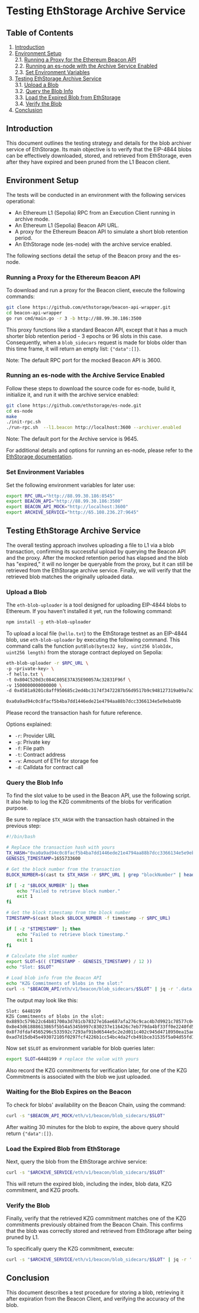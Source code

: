 # Testing EthStorage Archive Service 

## Table of Contents

1. [Introduction](#introduction)  
2. [Environment Setup](#environment-setup)  
   2.1. [Running a Proxy for the Ethereum Beacon API](#running-a-proxy-for-the-ethereum-beacon-api)  
   2.2. [Running an es-node with the Archive Service Enabled](#running-an-es-node-with-the-archive-service-enabled)  
   2.3. [Set Environment Variables](#set-environment-variables)  
3. [Testing EthStorage Archive Service](#testing-ethstorage-archive-service)  
   3.1. [Upload a Blob](#upload-a-blob)  
   3.2. [Query the Blob Info](#query-the-blob-info)  
   3.3. [Load the Expired Blob from EthStorage](#load-the-expired-blob-from-ethstorage)  
   3.4. [Verify the Blob](#verify-the-blob)  
4. [Conclusion](#conclusion)  

## Introduction

This document outlines the testing strategy and details for the blob archiver service of EthStorage. Its main objective is to verify that the EIP-4844 blobs can be effectively downloaded, stored, and retrieved from EthStorage, even after they have expired and been pruned from the L1 Beacon client.

## Environment Setup

The tests will be conducted in an environment with the following services operational:

- An Ethereum L1 (Sepolia) RPC from an Execution Client running in archive mode.
- An Ethereum L1 (Sepolia) Beacon API URL.
- A proxy for the Ethereum Beacon API to simulate a short blob retention period.
- An EthStorage node (es-node) with the archive service enabled.

The following sections detail the setup of the Beacon proxy and the es-node.

### Running a Proxy for the Ethereum Beacon API

To download and run a proxy for the Beacon client, execute the following commands:

```bash
git clone https://github.com/ethstorage/beacon-api-wrapper.git
cd beacon-api-wrapper
go run cmd/main.go -r 3 -b http://88.99.30.186:3500
```

This proxy functions like a standard Beacon API, except that it has a much shorter blob retention period - 3 epochs or 96 slots in this case. Consequently, when a `blob_sidecars` request is made for blobs older than this time frame, it will return an empty list: `{"data":[]}`.

Note: The default RPC port for the mocked Beacon API is 3600.

### Running an es-node with the Archive Service Enabled

Follow these steps to download the source code for es-node, build it, initialize it, and run it with the archive service enabled:

```bash
git clone https://github.com/ethstorage/es-node.git
cd es-node 
make
./init-rpc.sh
./run-rpc.sh  --l1.beacon http://localhost:3600 --archiver.enabled
```

Note: The default port for the Archive service is 9645.

For additional details and options for running an es-node, please refer to the [EthStorage documentation](https://docs.ethstorage.io/storage-provider-guide/tutorials).

### Set Environment Variables

Set the following environment variables for later use:

```bash
export RPC_URL="http://88.99.30.186:8545"
export BEACON_API="http://88.99.30.186:3500"
export BEACON_API_MOCK="http://localhost:3600"
export ARCHIVE_SERVICE="http://65.108.236.27:9645"
```

## Testing EthStorage Archive Service

The overall testing approach involves uploading a file to L1 via a blob transaction, confirming its successful upload by querying the Beacon API and the proxy. After the mocked retention period has elapsed and the blob has "expired," it will no longer be queryable from the proxy, but it can still be retrieved from the EthStorage archive service. Finally, we will verify that the retrieved blob matches the originally uploaded data.

### Upload a Blob

The `eth-blob-uploader` is a tool designed for uploading EIP-4844 blobs to Ethereum. If you haven't installed it yet, run the following command:

```bash
npm install -g eth-blob-uploader
```

To upload a local file (`hello.txt`) to the EthStorage testnet as an EIP-4844 blob, use `eth-blob-uploader` by executing the following command. This command calls the function `putBlob(bytes32 key, uint256 blobIdx, uint256 length)` from the storage contract deployed on Sepolia:

```bash
eth-blob-uploader -r $RPC_URL \
-p <private-key> \
-f hello.txt \
-t 0x804C520d3c084C805E37A35E90057Ac32831F96f \
-v 1500000000000000 \
-d 0x4581a9201c8aff950685c2ed4bc3174f3472287b56d9517b9c948127319a09a7a36deac800000000000000000000000000000000000000000000000000000000000000000000000000000000000000000000000000000000000000000000000000020000

0xa0a9ad94c0c8facf5b4ba7dd1446ede21e4794aa88b7dcc3366134e5e9ebab9b
```

Please record the transaction hash for future reference.

Options explained:

- `-r`: Provider URL
- `-p`: Private key
- `-f`: File path
- `-t`: Contract address
- `-v`: Amount of ETH for storage fee
- `-d`: Calldata for contract call

### Query the Blob Info

To find the slot value to be used in the Beacon API, use the following script. It also help to log the KZG commitments of the blobs for verification purpose.

Be sure to replace `$TX_HASH` with the transaction hash obtained in the previous step:

```bash
#!/bin/bash

# Replace the transaction hash with yours
TX_HASH="0xa0a9ad94c0c8facf5b4ba7dd1446ede21e4794aa88b7dcc3366134e5e9ebab9b"
GENESIS_TIMESTAMP=1655733600

# Get the block number from the transaction
BLOCK_NUMBER=$(cast tx $TX_HASH -r $RPC_URL | grep "blockNumber" | head -n 1 | awk '{print $2}')

if [ -z "$BLOCK_NUMBER" ]; then
    echo "Failed to retrieve block number."
    exit 1
fi

# Get the block timestamp from the block number
TIMESTAMP=$(cast block $BLOCK_NUMBER -f timestamp -r $RPC_URL)

if [ -z "$TIMESTAMP" ]; then
    echo "Failed to retrieve block timestamp."
    exit 1
fi

# Calculate the slot number
export SLOT=$(( (TIMESTAMP - GENESIS_TIMESTAMP) / 12 ))
echo "Slot: $SLOT"

# Load blob info from the Beacon API
echo "KZG Commitments of blobs in the slot:"
curl -s "$BEACON_API/eth/v1/beacon/blob_sidecars/$SLOT" | jq -r '.data[].kzg_commitment'
```

The output may look like this:

```log
Slot: 6448199
KZG Commitments of blobs in the slot:
0x8893c579b22c64b81700a3d781cb78327e16ae687afa276c9cac4b7d9921c78577c0461e223ad3ca6663f6898fdf8e96
0x8e43d61888613865f5b54a5345b997c830237e116426c7eb779da4bf33ff0e2240fd56a54291607d5c52212f53842f23
0x8f7dfdaf4565296c533592c7293af91bd6544e5c2e2d011c402c945d4718950ea15ae1c0fc4f241416e5a9ade9ea748e
0xad7d15db45e493072105f0297fcf4226b1cc54bc4da2fcb491bce31535f5a04d55fd1ed1e728a732189d3dc7cffc8014
```

Now set `$SLOT` as environment variable for blob queries later:
```bash
export SLOT=6448199 # replace the value with yours
```

Also record the KZG commitments for verification later, for one of the KZG Commitments is associated with the blob we just uploaded.

### Waiting for the Blob Expires on the Beacon

To check for blobs' availability on the Beacon Chain, using the command:

```bash
curl -s "$BEACON_API_MOCK/eth/v1/beacon/blob_sidecars/$SLOT"
```

After waiting 30 minutes for the blob to expire, the above query should return `{"data":[]}`.


### Load the Expired Blob from EthStorage

Next, query the blob from the EthStorage archive service:

```bash
curl -s "$ARCHIVE_SERVICE/eth/v1/beacon/blob_sidecars/$SLOT"
```

This will return the expired blob, including the index, blob data, KZG commitment, and KZG proofs.

### Verify the Blob

Finally, verify that the retrieved KZG commitment matches one of the KZG commitments previously obtained from the Beacon Chain. This confirms that the blob was correctly stored and retrieved from EthStorage after being pruned by L1.

To specifically query the KZG commitment, execute:

```bash
curl -s "$ARCHIVE_SERVICE/eth/v1/beacon/blob_sidecars/$SLOT" | jq -r '.data[].kzg_commitment'
```

## Conclusion

This document describes a test procedure for storing a blob, retrieving it after expiration from the Beacon Client, and verifying the accuracy of the blob. 